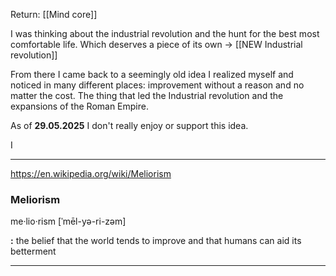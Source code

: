 Return: [[Mind core]]

I was thinking about the industrial revolution and the hunt for the best most comfortable life. Which deserves a piece of its own -> [[NEW Industrial revolution]] 

From there I came back to a seemingly old idea I realized myself and noticed in many different places: improvement without a reason and no matter the cost. The thing that led the Industrial revolution and the expansions of the Roman Empire.

As of **29.05.2025** I don't really enjoy or support this idea.

I 
<hr>

https://en.wikipedia.org/wiki/Meliorism
### Meliorism

me·​lio·​rism \[ˈmēl-yə-ri-zəm]

**:** the belief that the world tends to improve and that humans can aid its betterment

<hr>

